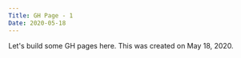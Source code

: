 ```yaml
---
Title: GH Page - 1
Date: 2020-05-18
---
```



Let's build some GH pages here. This was created on May 18, 2020.
